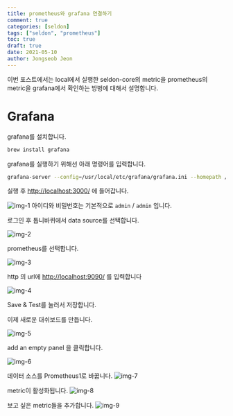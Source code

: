 ```yaml
---
title: prometheus와 grafana 연결하기
comment: true
categories: [seldon]
tags: ["seldon", "prometheus"]
toc: true
draft: true
date: 2021-05-10
author: Jongseob Jeon
---
```


이번 포스트에서는 local에서 실행한 seldon-core의 metric을 prometheus의 metric을 grafana에서 확인하는 방벙에 대해서 설명합니다.

# Grafana

grafana를 설치합니다.

```bash
brew install grafana
```

grafana를 실행하기 위해선 아래 명령어를 입력합니다.

```bash
grafana-server --config=/usr/local/etc/grafana/grafana.ini --homepath /usr/local/share/grafana --packaging=brew cfg:default.paths.logs=/usr/local/var/log/grafana cfg:default.paths.data=/usr/local/var/lib/grafana cfg:default.paths.plugins=/usr/local/var/lib/grafana/plugins
```

실행 후  [http://localhost:3000/](http://localhost:3000/) 에 들어갑니다.

![img-1](/imgs/seldon/grafana-1.png)
아이디와 비밀번호는 기본적으로 `admin` / `admin` 입니다.

로그인 후 톱니바퀴에서 data source를 선택합니다.

![img-2](/imgs/seldon/grafana-2.png)

prometheus를 선택합니다.

![img-3](/imgs/seldon/grafana-3.png)

http 의 url에 [http://localhost:9090/](http://localhost:9090/) 를 입력합니다

![img-4](/imgs/seldon/grafana-4.png)

Save & Test를 눌러서 저장합니다.

이제 새로운 대쉬보드를 만듭니다.

![img-5](/imgs/seldon/grafana-5.png)

add an empty panel 을 클릭합니다.

![img-6](/imgs/seldon/grafana-6.png)

데이터 소스를 Prometheus1로 바꿉니다.
![img-7](/imgs/seldon/grafana-7.png)

metric이 활성화됩니다.
![img-8](/imgs/seldon/grafana-8.png)

보고 싶은 metric들을 추가합니다.
![img-9](/imgs/seldon/grafana-9.png)
